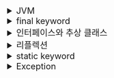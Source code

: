 <details>
<summary style="font-size:20px">JVM</summary>
<div markdown="1">
<br/>
<h2>🤔 JVM이 정확히 무엇이고, 어떤 기능을 하는지 설명해 주세요.</h2>

<h3>📝 나의 대답</h3>

- JVM은 Java Virtua Machine을 이야기하며 자바 Object file을 컴퓨터가 읽을 수 있는 컴파일된 파일로 변경하는 역할을 수행합니다. 또한 JVM은 Java Project의 객체들을 관리해줍니다. 프로그래머의 메모리 관리 책임을 JVM이 해결하므로써 사용자의 편의를 도모하고 다양한 OS위에서 실행할 수 있는 프로세스여서 다기종에 제약없이 Java file을 실행할 수 있습니다.

<h3>GPT의 대답</h3>

- JVM은 Java Virtual Machine의 약어로, 자바 프로그램을 실행하기 위한 가상 머신입니다. JVM은 자바 바이트 코드를 기계어로 변환하고 실행하는 역할을 수행합니다. 이는 자바 언어의 특성 중 하나로, 플랫폼 독립성을 제공합니다. 즉, 자바 프로그램은 운영체제나 하드웨어와 직접적으로 상호작용하지 않고 JVM을 통해 실행될 수 있습니다.

- JVM은 다양한 기능을 수행합니다. 주요 기능으로는 메모리 관리, 가비지 컬렉션, 스레드 관리 등이 있습니다. 메모리 관리 측면에서는 JVM은 메모리 할당과 해제를 관리하며, 가비지 컬렉션은 더 이상 사용되지 않는 객체를 자동으로 제거하여 메모리를 최적화합니다. 또한, JVM은 다중 스레드를 관리하고 동기화를 제공하여 동시성을 지원합니다.

- JVM은 또한 자바 프로그램의 보안을 강화하기 위해 사용됩니다. 클래스 로더를 통해 클래스 파일을 검증하고, 보안 관련 규칙을 적용하여 악성 코드 실행을 방지합니다. 이러한 기능들은 자바의 안전성과 신뢰성을 높이는 데 기여합니다.

<br/>
<h2>🤔 자바 말고 다른 언어는 JVM 위에 올릴 수 없나요</h2>

<h3>📝 나의 대답</h3>

- 아닙니다. 올릴 수 있습니다. JetBrain 사에서 만든 Kotiln 언어는 프로그램 실행 시 JVM을 통해 실행하는 것으로 알고 있습니다. 대신 Java언어에 사용되는 컴파일러가 아닌 Kotiln 컴파일러를 사용해 바이트 코드를 생성할 것으로 예상됩니다.

<h3>GPT의 대답</h3>

- Groovy, Scala, Clojure와 같은 언어도 JVM 위에서 실행됩니다. 이들 언어는 각자의 컴파일러를 사용하여 JVM에서 실행되는 바이트 코드를 생성합니다. 이러한 다양한 언어들은 자바 생태계와의 통합성을 갖고 있어, 자바 라이브러리를 사용하거나 기존 자바 코드와 상호 작용할 수 있습니다.

<br/>
<h2>🤔 반대로 JVM 계열 언어를 일반적으로 컴파일해서 사용할 순 없나요.</h2>

<h3>GPT의 대답</h3>

- 특정 언어에 따라 컴파일 과정이 자동화되어 사용자가 직접 컴파일할 필요가 없는 경우도 있을 수 있습니다. 예를 들어, Kotlin 언어의 경우 IntelliJ IDEA와 같은 통합 개발 환경에서 소스 코드를 작성하고 컴파일하는 과정이 자동으로 처리되어 사용자가 명시적으로 컴파일하지 않아도 됩니다. 이 경우에도 사실상 컴파일이 이루어져 JVM에서 실행 가능한 바이트 코드가 생성됩니다.

- 따라서, JVM 계열 언어는 보통 JVM에서 실행될 수 있도록 컴파일되며, 해당 언어의 컴파일러를 사용하여 JVM에서 실행 가능한 바이트 코드로 변환됩니다.

<br/>
<h2>🤔 VM을 사용함으로써 얻을 수 있는 장점과 단점에 대해 설명해 주세요.</h2>

<h3>📝 나의 대답</h3>

- VM을 사용해서 얻을 수 있는 가장 큰 장점은 다양한 OS 환경에서도 실행하고자 하는 프로그램을 구동시킬 수 있다는 것입니다. 반면 단점은 VM을 통해 한 번 더 실행되어야 하기 때문에 OS에 종속적인 프로그램보다 리소스가 더 소모됩니다. 

<h3>GPT의 대답</h3>

✓ 장점

- 플랫폼 독립성: VM은 프로그램을 실행하기 위한 중간 계층으로서, 하드웨어와 운영체제(OS) 사이의 추상화를 제공합니다. 이를 통해 같은 프로그램을 다양한 운영체제에서 실행할 수 있으며, 플랫폼 간 이식성을 높여줍니다.

- 안정성과 보안성: VM은 프로그램을 격리된 환경에서 실행하고, 메모리 관리와 가비지 컬렉션 등을 자동으로 처리하여 안정성과 보안성을 향상시킵니다. 이는 프로그램의 예기치 않은 동작과 메모리 오류를 방지하는 데 도움을 줍니다.

✓ 단점

- 성능 저하: VM을 통해 프로그램을 실행하려면 추가적인 계층이 필요하므로 성능 손실이 발생할 수 있습니다. OS에 직접 실행되는 프로그램에 비해 리소스 소모가 더 크고, VM의 오버헤드가 발생할 수 있습니다.

- 의존성: VM을 사용하는 프로그램은 해당 VM이 설치되어 있어야 정상적으로 실행됩니다. 따라서, 사용자가 VM을 설치하고 관리하는 추가적인 작업이 필요할 수 있습니다.

- 제한된 하드웨어 접근: VM은 하드웨어와 직접적인 상호 작용을 제한하는 경우가 있습니다. 특정 하드웨어 기능에 직접 액세스해야 하는 프로그램의 경우 VM 위에서 실행하기 어려울 수 있습니다.

<br/>
<h2>🤔 JVM과 내부에서 실행되고 있는 프로그램은 부모 프로세스 - 자식 프로세스 관계를 갖고 있다고 봐도 무방한가요.</h2>

<h3>📝 나의 대답</h3>

- 아니요 부모-자식 프로세스 관계라고 보기 어렵습니다.

<h3>GPT의 대답</h3>

- JVM은 자바 가상 머신으로, 운영체제에서 실행되는 독립적인 프로세스입니다. JVM 내에서 실행되는 자바 프로그램은 JVM의 관리 하에서 실행되며, 이는 별도의 프로세스로서 동작합니다. 자바 프로그램은 JVM에서 동작하는 단위로 간주되며, 부모 프로세스 - 자식 프로세스 관계를 갖지 않습니다.

- 일반적으로, 부모 프로세스 - 자식 프로세스 관계는 운영체제 수준에서 발생하는 것으로, 부모 프로세스가 자식 프로세스를 생성하고 관리하는 구조입니다. 하지만 JVM 내에서 실행되는 프로그램은 JVM 자체적으로 프로세스 관리를 수행하며, 운영체제의 프로세스 관리와는 별도입니다.

</div>
</details>

<details>
<summary style="font-size:20px">final keyword</summary>
<div markdown="1">
<br/>
<h2>🤔 final 키워드를 사용하면, 어떤 이점이 있나요.</h2>

<h3>📝 나의 대답</h3>

- Java 프로그래밍 안에 존재하는 final keyword를 사용하면 객체의 생성 주기를 맞출 수 있어 JVM이 객체의 Sync를 맞출 때 발생하는 오버헤드를 줄일 수 있습니다. ❌ 틀렸습니다. ❌

<h3>GPT의 대답</h3>

- final 키워드는 변수, 메서드, 클래스에 사용될 수 있으며, 다음과 같은 이점을 가질 수 있습니다

- 변수 : final 변수는 값을 변경할 수 없는 상수로써 사용됩니다. final 변수는 값의 변경을 방지하여 프로그램의 안정성과 예측 가능성을 높입니다.

- 메서드: final 메서드는 상속을 금지하여 메서드의 오버라이딩을 방지합니다. 이를 통해 부모 클래스가 제공한 기능을 변경하지 못하도록 보장하고, 코드의 안정성과 일관성을 유지할 수 있습니다.

- 클래스: final 클래스는 상속을 금지하여 클래스의 확장을 방지합니다. 이는 클래스의 구현을 완전히 제어하고, 부모 클래스의 기능을 변경하지 못하도록 보장합니다. 또한, final 클래스는 상속으로 인한 보안이슈나 예상치 못한 동작을 방지할 수 있습니다.

<br/>
<h2>🤔 컴파일 과정에서, final 키워드는 다르게 취급되나요.</h2>

<h3>📝 나의 대답</h3>

- 네. 다르게 취급됩니다. 예를 들어 변수에 final keyword를 작성했을 때, 컴파일 시점에서 에러가 발생해 값의 변경을 추적할 수 있습니다. 메소드, 클래스 또한 마찬가지로 값 변경 시 컴파일 시점에 발견할 수 있어 런타임 시 발견되는 에러를 찾을 때보다 리소스가 적게 듭니다.

<h3>GPT의 대답</h3>

- final 키워드는 컴파일 시점에서 값 변경 또는 오버라이딩에 대한 오류를 발견할 수 있어, 런타임 시 발견되는 에러를 사전에 예방하고 리소스를 절약할 수 있습니다. 따라서, final 키워드는 컴파일 과정에서 다르게 취급되어 에러를 컴파일 시점에서 발견할 수 있다는 장점을 가지고 있습니다.
</div>
</details>

<details>
<summary style="font-size:20px">인터페이스와 추상 클래스</summary>
<div markdown="1">
<br/>
<h2>🤔 인터페이스와 추상 클래스의 차이에 대해 설명해 주세요.</h2>

<h3>📝 나의 대답</h3>

- 인터페이스는 프로그램 안에서 명세를 정의할 때 사용됩니다. implements한 클래스는 명세에 적힌 내용을 반드시 구현해야 합니다. 반면 추상 클래스는 명세가 아닌 행위를 정의합니다. 상속하는 클래스에선 행위를 재정의할 필요는 없습니다.

<h3>GPT의 대답</h3>

✓ 목적: 인터페이스는 클래스가 가져야 할 기능(메서드)의 명세를 정의하는데 사용됩니다. 인터페이스는 클래스가 특정 메서드를 반드시 구현하도록 강제하며, 다중 상속과 유사한 기능을 제공합니다. 반면, 추상 클래스는 클래스의 행위(behavior)를 정의하며, 구체적인 구현이 필요한 메서드와 추상 메서드를 함께 가질 수 있습니다.

✓ 구현 강제성: 클래스가 인터페이스를 implements(구현)하면, 해당 인터페이스의 모든 메서드를 구현해야 합니다. 인터페이스는 클래스에 특정한 동작을 제공하고, 이를 강제하기 위해 사용됩니다. 추상 클래스는 추상 메서드를 포함할 수 있으며, 이러한 추상 메서드는 하위 클래스에서 반드시 구현되어야 합니다. 하지만 추상 클래스는 구체적인 구현이 필요한 메서드를 가질 수 있으며, 하위 클래스에서 재정의할 필요는 없습니다.

✓ 다중 상속: 인터페이스는 다중 상속을 지원합니다. 클래스가 여러 개의 인터페이스를 구현할 수 있으며, 이를 통해 다양한 기능을 동시에 제공할 수 있습니다. 반면, 추상 클래스는 단일 상속만을 지원하며, 하나의 추상 클래스만 상속받을 수 있습니다.

✓ 인스턴스화: 인터페이스는 인스턴스화될 수 없습니다. 인터페이스는 단지 메서드의 명세를 제공하는 역할을 하며, 구체적인 객체를 생성할 수 없습니다. 추상 클래스는 인스턴스화될 수 있지만, 추상 클래스 내에 추상 메서드가 포함되어 있다면 해당 클래스는 추상 클래스로 선언되어야 합니다.

<br/>
<h2>🤔 클래스는 단일 상속만 가능한데, 인터페이스는 2개 이상 구현이 가능할까요.</h2>

<h3>📝 나의 대답</h3>

- Java 진영에선 클래스의 상속은 하나 인터페이스 상속은 다중으로 받을 수 있습니다. 이는 복잡성을 제한하기 위함이라고 생각합니다. 인터페이스를 사용한다면 인터페이스 안에 정의된 메소드를 구현해야합니다. 하지만 클래스 상속은 구현을 강제하지 않기 때문에 모호해질 가능성이 존재합니다. 다중 상속으로 몇 뎁스만 내려가도 이 모호함 때문에 코드의 복잡성은 증가할 것입니다.

</div>
</details>

<details>
<summary style="font-size:20px">리플렉션</summary>
<div markdown="1">
<br/>
<h2>🤔 리플렉션에 대해 설명해 주세요.</h2>

<h3>📝 나의 대답</h3>

- 리플렉션이란 private으로 keyword로 선언된 메소드, 변수에 접근할 수 있는 기법입니다.

<h3>GPT의 대답</h3>

- 리플렉션(Reflection)은 프로그램이 자기 자신을 검사하고, 클래스의 정보를 동적으로 분석하고 조작할 수 있는 기능을 의미합니다. 리플렉션은 Java의 리플렉션 API를 통해 제공되며, 클래스, 메서드, 필드 등의 정보를 조사하고 호출하며, 인스턴스를 생성하고, 접근 제어자에 관계없이 멤버에 접근할 수 있는 기능을 제공합니다.

<br/>
<h2>🤔 의미만 들어보면 리플렉션은 보안적인 문제가 있을 가능성이 있어보이는데, 실제로 그렇게 생각하시나요? 만약 그렇다면, 어떻게 방지할 수 있을까요.</h2>

<h3>📝 나의 대답</h3>

- 네. 리플렉션을 잘 이해하지 못하고 무분별하게 사용한다면 코드 스멜을 유발할 것입니다. 이유는 리플렉션은 프로그램 실행 시 동적으로 동작하기 때문입니다. 해결 방법으로는 리플렉션 사용을 하지 않고 동적. 즉, 런타임 때 실행하는 로직은 컴파일 레벨로 내려 구성하는 것이 좋습니다.

<br/>
<h2>🤔 그렇다면 리플렉션을 언제 활용할 수 있을까요.</h2>

<h3>GPT의 대답</h3>

✅ 외부 라이브러리나 프레임워크와의 상호작용: 외부 라이브러리나 프레임워크가 제공하는 클래스나 인터페이스를 사용해야 하는데, 컴파일 시점에는 그 클래스의 정보를 알 수 없는 경우에 리플렉션을 사용할 수 있습니다. 이를 통해 런타임에 외부 라이브러리나 프레임워크와 상호작용할 수 있습니다.

✅ 동적으로 객체의 메서드나 필드에 접근해야 할 때: 프로그램이 실행 중에 특정 객체의 메서드나 필드에 접근해야 하는 경우에 리플렉션을 사용할 수 있습니다. 예를 들어, 객체의 private 메서드에 접근하여 테스트 코드를 작성하거나, 동적으로 필드 값을 변경해야 하는 경우에 리플렉션을 활용할 수 있습니다.

✅ 애노테이션 처리: 리플렉션은 애노테이션(annotation) 정보를 동적으로 분석하고 처리하는 데에도 활용될 수 있습니다. 프로그램이 실행 중에 애노테이션 정보를 검사하거나, 애노테이션을 가진 클래스나 메서드를 동적으로 처리해야 하는 경우에 리플렉션을 사용할 수 있습니다.

</div>
</details>

<details>
<summary style="font-size:20px">static keyword</summary>
<div markdown="1">
<br/>
<h2>🤔 static class와 static method를 비교해 주세요.</h2>

<h3>📝 나의 대답</h3>

- static keyword를 사용하면 JVM method 영역에 생성되며 클래스 로더가 바이트 코드를 해석 시 생성됩니다. static class를 사용하게 되면 같은 이름으로 생성할 수 없고 프로그램 내 하나 뿐 존재하지 않습니다. static method를 사용 시엔 인스턴스 생성 없이 바로 호출해 사용할 수 있습니다. 

<h3>GPT의 대답</h3>

- static keyword: static 키워드는 클래스 레벨에서 사용되는 키워드로, 해당 멤버를 클래스 수준으로 선언하고 인스턴스 생성 없이 클래스 이름을 통해 직접 접근할 수 있도록 합니다. static 멤버는 클래스의 모든 인스턴스에 공유되며, 클래스 로딩 시에 메모리에 할당됩니다.

- static class (정적 중첩 클래스): Java에서는 중첩 클래스를 정의할 수 있습니다. 그 중에는 정적 중첩 클래스(static nested class)라는 개념이 있습니다. 정적 중첩 클래스는 외부 클래스의 인스턴스와 독립적으로 존재하며, 외부 클래스의 인스턴스와 연결되지 않습니다. 정적 중첩 클래스는 외부 클래스의 내부에 선언되고, 정적 멤버나 인스턴스 멤버 모두 접근할 수 있습니다.

- static method (정적 메서드): 정적 메서드는 클래스 수준에서 선언되며, 인스턴스 생성 없이 클래스 이름을 통해 직접 호출할 수 있는 메서드입니다. 정적 메서드는 해당 클래스의 인스턴스와 독립적으로 동작하며, 정적 변수나 다른 정적 메서드에 접근할 수 있습니다. 정적 메서드는 인스턴스 변수나 인스턴스 메서드에 접근할 수 없으며, this 키워드를 사용할 수 없습니다.

<br/>
<h2>🤔 static 을 사용하면 어떤 이점을 얻을 수 있나요? 어떤 제약이 걸릴까요.</h2>

<h3>📝 나의 대답</h3>

- static method를 사용하면 인스턴스 생성 없이 method를 사용할 수 있는 장점이 있습니다. 그러나 무분별하게 사용하면 method 영역의 공간이 부족에 오버 플로의 위험이 존재합니다. static nested class를 사용한다면 캡슐화되어 있어 뎁스가 늘어날 수 있습니다.

<h3>GPT의 대답</h3>

- 제약사항: static 멤버는 클래스 수준으로 선언되므로, 해당 클래스의 인스턴스와 독립적으로 동작합니다. 이로 인해 인스턴스 멤버에 직접 접근할 수 없습니다. 또한, 정적 멤버는 공유되기 때문에 멀티스레드 환경에서 동기화를 고려해야 할 수도 있습니다. 또한, 너무 많은 static 멤버를 사용하면 메모리 사용량이 증가할 수 있으며, 과도한 정적 메모리 사용은 성능 저하나 오버플로우의 위험성을 가질 수 있습니다.

<br/>
<h2>🤔 컴파일 과정에서 static 이 어떻게 처리되는지 설명해 주세요.</h2>

<h3>📝 나의 대답</h3>

- static keyword가 붙어 있다면 method 영역에 관련 정보를 생성합니다.

<h3>GPT의 대답</h3>

✅ 정적 변수(static variable)

- static 키워드가 변수 선언 앞에 사용되면, 해당 변수는 정적 변수(static variable)가 됩니다. 정적 변수는 클래스 수준에서 선언되며, 프로그램 실행 시 메모리의 데이터 영역에 할당됩니다. 정적 변수는 프로그램 실행 동안 계속해서 유지되며, 클래스의 모든 인스턴스가 공유하는 변수입니다. 컴파일 과정에서는 **정적 변수의 메모리 할당과 초기화가 처리됩니다.**

✅ 정적 메서드(static method)

- static 키워드가 메서드 선언 앞에 사용되면, 해당 메서드는 정적 메서드(static method)가 됩니다. 정적 메서드는 인스턴스 생성 없이 클래스 이름을 통해 직접 호출할 수 있는 메서드입니다. 정적 메서드는 해당 클래스와 관련된 동작을 수행하거나, 유틸리티 메서드를 구현하는 데 사용됩니다. **컴파일 과정에서는 정적 메서드의 바이트 코드가 생성됩니다.**
</div>
</details>

<details>
<summary style="font-size:20px">Exception</summary>
<div markdown="1">
<br/>
<h2>🤔 Java Exception</h2>

<h3>📝 나의 대답</h3>

- Java에선 크게 실행 시 발견되는 Runtime Exception 그리고 코드 작성 시 확인할 수 있는 Compile Exception으로 나눌 수 있습니다. ❌ 틀렸습니다. ❌

<h3>GPT의 대답</h3>

- Java에선 예외는 Trowable 클래스를 상송하는 클래스의 객체로서 표현됩니다. Throwable 클래스는 두 가지 하위 클래스를 갖고 있습니다.

✓ Error : rror 클래스는 시스템 수준에서 발생하는 심각한 오류를 나타냅니다. 이러한 오류는 일반적으로 개발자가 처리할 수 없으며, 예를 들어 가상 머신의 장애 또는 불안정한 환경으로 인한 오류입니다.

✓ Exception : Exception 클래스는 프로그램의 실행 중에 발생하는 예외 상황을 나타냅니다. 이러한 예외는 개발자가 처리하고 관리할 수 있습니다. Exception 클래스는 다시 두 가지 하위 클래스로 나뉩니다.

1. Checked Exception: Checked Exception은 컴파일 시점에서 확인되는 예외입니다. 이 예외들은 명시적으로 처리되어야 하며, 메서드 시그니처에 throws 절로 선언되거나 try-catch 블록으로 처리되어야 합니다. 예를 들어, 파일 입출력 예외(IOException), SQL 예외(SQLException) 등이 이에 해당합니다.

2. Unchecked Exception (Runtime Exception): Unchecked Exception은 컴파일 시점에서 확인되지 않는 예외입니다. 이 예외들은 명시적으로 처리하지 않아도 되며, try-catch 블록으로 처리하지 않아도 됩니다. 주로 프로그래머의 실수나 잘못된 사용으로 인해 발생하는 예외입니다.

<br/>
<h2>🤔 예외처리가 성능에 큰 영향을 미치나요? 만약 그렇다면, 어떻게 하면 부하를 줄일 수 있을까요.</h2>

<h3>📝 나의 대답</h3>

- 예외가 발생하면 해당 예외 발생한 객체를 시작으로 Stack에서 꺼내 예외를 추적합니다. 클래스 생성 시 해당 클래스가 단일 채임 원칙을 따른다면 하나의 클래스가 갖고 있는 코드의 볼륨은 어느 정도 줄일 수 있다고 생각합니다. 따라서 예외 발생 시 부하도 어느 정도 감소할 수 있겠습니다.

<h3>GPT의 대답</h3>

- 예외 처리는 프로그램의 실행 중에 추가적인 비용을 발생시킬 수 있습니다. 예외가 발생하면 예외 객체를 생성하고 스택 추적을 수행하여 예외 처리 메커니즘에 따라 예외를 전파합니다. 이러한 과정은 일반적인 프로그램 실행 경로보다 더 많은 시간과 자원을 소비할 수 있습니다.

- 예외 발생 미리 방지, 예외 처리 범위 최소화, 예외의 종류에 따라 처리 방식 선택, 로깅을 활용한 디버깅, 최적화된 예외 처리 방식 선택을 선택해 비용을 줄일 수 있습니다.
</div>

</details>